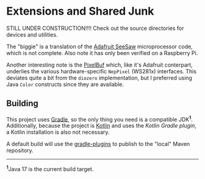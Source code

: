 # Extensions and Shared Junk

STILL UNDER CONSTRUCTION!!!! Check out the source directories for devices and utilities.

The "biggie" is a translation of
the [Adafruit SeeSaw](src/main/kotlin/crackers/kobots/devices/expander/AdafruitSeeSaw.kt) microprocessor code, which is
not complete. Also note it has only been verified on a Raspberry Pi.

Another interesting note is the [PixelBuf](src/main/kotlin/crackers/kobots/devices/lighting/PixelBuf.kt) which, like
it's Adafruit conterpart, underlies the various hardware-specific `NepPixel` (WS281x) interfaces. This deviates quite a
bit from the `diozero` implementation, but I preferred using Java `Color` constructs since they are available.

## Building

This project uses [Gradle](https://gradle.org), so the only thing you need is a compatible JDK<sup>**1**</sup>.
Additionally, because the project is [Kotlin](https://kotlinlang.org) and uses the _Kotlin Gradle plugin_, a Kotlin
installation is also not necessary.

A default build will use the [gradle-plugins](https://github.com/EAGrahamJr/gradle-scripts) to publish to the "local"
Maven repository.

---

<sup>**1**</sup>Java 17 is the current build target.
